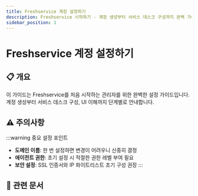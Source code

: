 ```yaml
---
title: Freshservice 계정 설정하기
description: Freshservice 시작하기 - 계정 생성부터 서비스 데스크 구성까지 완벽 가이드
sidebar_position: 1
---
```


# Freshservice 계정 설정하기

## 📋 개요

이 가이드는 Freshservice를 처음 시작하는 관리자를 위한 완벽한 설정 가이드입니다. 계정 생성부터 서비스 데스크 구성, UI 이해까지 단계별로 안내합니다.

## ⚠️ 주의사항

:::warning 중요 설정 포인트
- **도메인 이름**: 한 번 설정하면 변경이 어려우니 신중히 결정
- **에이전트 권한**: 초기 설정 시 적절한 권한 레벨 부여 필요
- **보안 설정**: SSL 인증서와 IP 화이트리스트 초기 구성 권장
:::

## 🔗 관련 문서